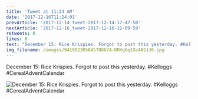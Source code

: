 ```yaml
---
title: 'Tweet at 11:24 AM'
date: '2017-12-16T11:24:01'
prevArticle: '2017-12-14_tweet-2017-12-14-17-47-58'
nextArticle: '2017-12-16_tweet-2017-12-16-12-09-59'
retweets: 0
likes: 0
text: "December 15: Rice Krispies. Forgot to post this yesterday. #Kelloggs #CerealAdventCalendar"
img_filename: /images/941992305845788674-DRKg6q1XcAAS1J6.jpg
---
```

December 15: Rice Krispies. Forgot to post this yesterday. #Kelloggs #CerealAdventCalendar

![December 15: Rice Krispies. Forgot to post this yesterday. #Kelloggs #CerealAdventCalendar](/images/941992305845788674-DRKg6q1XcAAS1J6.jpg "December 15: Rice Krispies. Forgot to post this yesterday. #Kelloggs #CerealAdventCalendar")